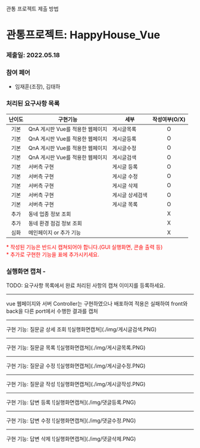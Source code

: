 관통 프로젝트 제출 방법

# 관통프로젝트: HappyHouse_Vue
### 제출일: 2022.05.18
### 참여 페어
- 임재훈(조장), 김태하

### 처리된 요구사항 목록
  
|난이도|구현기능|세부|작성여부(O/X)|
|:---:|---|---|:---:|
|기본|QnA 게시판 Vue를 적용한 웹페이지|게시글목록|O|
|기본|QnA 게시판 Vue를 적용한 웹페이지|게시글등록|O|
|기본|QnA 게시판 Vue를 적용한 웹페이지|게시글수정|O|
|기본|QnA 게시판 Vue를 적용한 웹페이지|게시글검색|O|
|기본|서버측 구현|게시글 등록|O|
|기본|서버측 구현|게시글 수정|O|
|기본|서버측 구현|게시글 삭제|O|
|기본|서버측 구현|게시글 상세검색|O|
|기본|서버측 구현|게시글 목록|O|
|추가|동네 업종 정보 조회||X|
|추가|동네 환경 점검 정보 조회||X|
|심화|메인페이지 or 추가 기능||X|

<span style="color:red">
* 작성된 기능은 반드시 캡쳐되어야 합니다.(GUI 실행화면, 콘솔 출력 등)<br>
* 추가로 구현한 기능을 표에 추가시키세요.
</span>

### 실행화면 캡쳐 - 
TODO: 요구사항 목록에서 완료 처리된 사항의 캡쳐 이미지를 등록하세요.
<hr/>
vue 웹페이지와 서버 Controller는 구현하였으나 배포하여 적용은 실패하여 front와 back을 다른 port에서 수행한 결과를 캡처
<hr/>
구현 기능: 질문글 상세 조회
![실행화면캡쳐](./img/게시글검색.PNG)
<hr/>
구현 기능: 질문글 목록
![실행화면캡쳐](./img/게시글목록.PNG)
<hr/>
구현 기능: 질문글 수정
![실행화면캡쳐](./img/게시글수정.PNG)
<hr/>
구현 기능: 질문글 작성
![실행화면캡쳐](./img/게시글작성.PNG)
<hr/>
구현 기능: 답변 등록
![실행화면캡쳐](./img/댓글등록.PNG)
<hr/>
구현 기능: 답변 수정
![실행화면캡쳐](./img/댓글수정.PNG)
<hr/>
구현 기능: 답변 삭제
![실행화면캡쳐](./img/댓글삭제.PNG)
